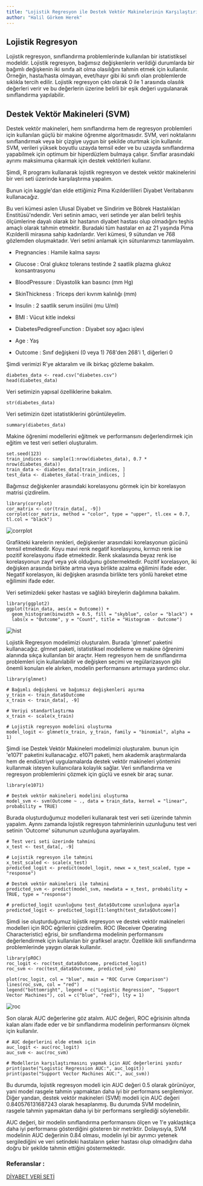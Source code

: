 ```yaml
---
title: "Lojistik Regresyon ile Destek Vektör Makinelerinin Karşılaştırılması"
author: "Halil Görkem Herek"
---
```

## Lojistik Regresyon
Lojistik regresyon, sınıflandırma problemlerinde kullanılan bir istatistiksel modeldir. Lojistik regresyon, bağımsız değişkenlerin verildiği durumlarda bir bağımlı değişkenin iki sınıfa ait olma olasılığını tahmin etmek için kullanılır. Örneğin, hasta/hasta olmayan, evet/hayır gibi iki sınıfı olan problemlerde sıklıkla tercih edilir. Lojistik regresyon çıktı olarak 0 ile 1 arasında olasılık değerleri verir ve bu değerlerin üzerine belirli bir eşik değeri uygulanarak sınıflandırma yapılabilir.

## Destek Vektör Makineleri (SVM)
Destek vektör makineleri, hem sınıflandırma hem de regresyon problemleri için kullanılan güçlü bir makine öğrenme algoritmasıdır. SVM, veri noktalarını sınıflandırmak veya bir çizgiye uygun bir şekilde oturtmak için kullanılır. SVM, verileri yüksek boyutlu uzayda temsil eder ve bu uzayda sınıflandırma yapabilmek için optimum bir hiperdüzlem bulmaya çalışır. Sınıflar arasındaki ayrımı maksimuma çıkarmak için destek vektörleri kullanır.

Şimdi, R programı kullanarak lojistik regresyon ve destek vektör makinelerini bir veri seti üzerinde karşılaştırma yapalım.

Bunun için kaggle'dan elde ettiğimiz Pima Kızılderilileri Diyabet Veritabanını kullanacağız.

Bu veri kümesi aslen Ulusal Diyabet ve Sindirim ve Böbrek Hastalıkları Enstitüsü'ndendir. Veri setinin amacı, veri setinde yer alan belirli teşhis ölçümlerine dayalı olarak bir hastanın diyabet hastası olup olmadığını teşhis amaçlı olarak tahmin etmektir. Buradaki tüm hastalar en az 21 yaşında Pima Kızılderili mirasına sahip kadınlardır.
Veri kümesi, 9 sütundan ve 768 gözlemden oluşmaktadır. Veri setini anlamak için sütunlarımızı tanımlayalım.

- Pregnancies : Hamile kalma sayısı

- Glucose : Oral glukoz tolerans testinde 2 saatlik plazma glukoz konsantrasyonu

- BloodPressure : Diyastolik kan basıncı (mm Hg)

- SkinThickness : Triceps deri kıvrım kalınlığı (mm)

- Insulin : 2 saatlik serum insülini (mu U/ml)

- BMI : Vücut kitle indeksi 

- DiabetesPedigreeFunction : Diyabet soy ağacı işlevi

- Age : Yaş

- Outcome : Sınıf değişkeni (0 veya 1) 768'den 268'i 1, diğerleri 0


Şimdi verimizi R'ye aktaralım ve ilk birkaç gözleme bakalım.


```{r}
diabetes_data <- read.csv("diabetes.csv")
head(diabetes_data)
```

Veri setimizin yapısal özelliklerine bakalım.

```{r}
str(diabetes_data)
```

Veri setimizin özet istatistiklerini görüntüleyelim.

```{r}
summary(diabetes_data)
```

Makine öğrenimi modellerini eğitmek ve performansını değerlendirmek için eğitim ve test veri setleri oluşturalım.

```{r}
set.seed(123)
train_indices <- sample(1:nrow(diabetes_data), 0.7 * nrow(diabetes_data))
train_data <- diabetes_data[train_indices, ]
test_data <- diabetes_data[-train_indices, ]
```

Bağımsız değişkenler arasındaki korelasyonu görmek için bir korelasyon matrisi çizdirelim. 

```{r}
library(corrplot)
cor_matrix <- cor(train_data[, -9])
corrplot(cor_matrix, method = "color", type = "upper", tl.cex = 0.7, tl.col = "black")
```
![corrplot](corrplot.png)


Grafikteki karelerin renkleri, değişkenler arasındaki korelasyonun gücünü temsil etmektedir. Koyu mavi renk negatif korelasyonu, kırmızı renk ise pozitif korelasyonu ifade etmektedir. Renk skalasında beyaz renk ise korelasyonun zayıf veya yok olduğunu göstermektedir. Pozitif korelasyon, iki değişken arasında birlikte artma veya birlikte azalma eğilimini ifade eder. Negatif korelasyon, iki değişken arasında birlikte ters yönlü hareket etme eğilimini ifade eder.

Veri setimizdeki şeker hastası ve sağlıklı bireylerin dağılımına bakalım.

```{r}
library(ggplot2)
ggplot(train_data, aes(x = Outcome)) +
  geom_histogram(binwidth = 0.5, fill = "skyblue", color = "black") +
  labs(x = "Outcome", y = "Count", title = "Histogram - Outcome")
```
![hist](histplot.png)



Lojistik Regresyon modelimizi oluşturalım. Burada 'glmnet' paketini kullanacağız. glmnet paketi, istatistiksel modelleme ve makine öğrenimi alanında sıkça kullanılan bir araçtır. Hem regresyon hem de sınıflandırma problemleri için kullanılabilir ve değişken seçimi ve regülarizasyon gibi önemli konuları ele alırken, modelin performansını artırmaya yardımcı olur.

```{r}
library(glmnet)

# Bağımlı değişkeni ve bağımsız değişkenleri ayırma
y_train <- train_data$Outcome
x_train <- train_data[, -9]

# Veriyi standartlaştırma
x_train <- scale(x_train)

# Lojistik regresyon modelini oluşturma
model_logit <- glmnet(x_train, y_train, family = "binomial", alpha = 1)
```

Şimdi ise Destek Vektör Makineleri modelimizi oluşturalım. bunun için 'e1071' paketini kullanacağız. e1071 paketi, hem akademik araştırmalarda hem de endüstriyel uygulamalarda destek vektör makineleri yöntemini kullanmak isteyen kullanıcılara kolaylık sağlar. Veri sınıflandırma ve regresyon problemlerini çözmek için güçlü ve esnek bir araç sunar.

```{r}
library(e1071)

# Destek vektör makineleri modelini oluşturma
model_svm <- svm(Outcome ~ ., data = train_data, kernel = "linear", probability = TRUE)
```

Burada oluşturduğumuz modelleri kullanarak test veri seti üzerinde tahmin yapalım. Aynnı zamanda lojistik regresyon tahminlerinin uzunluğunu test veri setinin 'Outcome' sütununun uzunluğuna ayarlayalım.

```{r}
# Test veri seti üzerinde tahmini
x_test <- test_data[, -9]

# Lojistik regresyon ile tahmini
x_test_scaled <- scale(x_test)
predicted_logit <- predict(model_logit, newx = x_test_scaled, type = "response")

# Destek vektör makineleri ile tahmini
predicted_svm <- predict(model_svm, newdata = x_test, probability = TRUE, type = "response")

# predicted_logit uzunluğunu test_data$Outcome uzunluğuna ayarla
predicted_logit <- predicted_logit[1:length(test_data$Outcome)]
```

Şimdi ise oluşturduğumuz lojistik regresyon ve destek vektör makineleri modelleri için ROC eğrilerini çizdirelim. ROC (Receiver Operating Characteristic) eğrisi, bir sınıflandırma modelinin performansını değerlendirmek için kullanılan bir grafiksel araçtır. Özellikle ikili sınıflandırma problemlerinde yaygın olarak kullanılır.

```{r}
library(pROC)
roc_logit <- roc(test_data$Outcome, predicted_logit)
roc_svm <- roc(test_data$Outcome, predicted_svm)

plot(roc_logit, col = "blue", main = "ROC Curve Comparison")
lines(roc_svm, col = "red")
legend("bottomright", legend = c("Logistic Regression", "Support Vector Machines"), col = c("blue", "red"), lty = 1)
```
![roc](roc.png)


Son olarak AUC değerlerine göz atalım. AUC değeri, ROC eğrisinin altında kalan alanı ifade eder ve bir sınıflandırma modelinin performansını ölçmek için kullanılır.

```{r}
# AUC değerlerini elde etmek için
auc_logit <- auc(roc_logit)
auc_svm <- auc(roc_svm)

# Modellerin karşılaştırmasını yapmak için AUC değerlerini yazdır
print(paste("Logistic Regression AUC:", auc_logit))
print(paste("Support Vector Machines AUC:", auc_svm))
```

Bu durumda, lojistik regresyon modeli için AUC değeri 0.5 olarak görünüyor, yani model rasgele tahmin yapmaktan daha iyi bir performans sergilemiyor. Diğer yandan, destek vektör makineleri (SVM) modeli için AUC değeri 0.840576131687243 olarak hesaplanmış. Bu durumda SVM modelinin, rasgele tahmin yapmaktan daha iyi bir performans sergilediği söylenebilir.

AUC değeri, bir modelin sınıflandırma performansını ölçen ve 1'e yaklaştıkça daha iyi performansı gösterdiğini gösteren bir metriktir. Dolayısıyla, SVM modelinin AUC değerinin 0.84 olması, modelin iyi bir ayrımcı yetenek sergilediğini ve veri setindeki hastaların şeker hastası olup olmadığını daha doğru bir şekilde tahmin ettiğini göstermektedir.


### Referanslar : 
[DİYABET VERİ SETİ](https://www.kaggle.com/datasets/uciml/pima-indians-diabetes-database)
